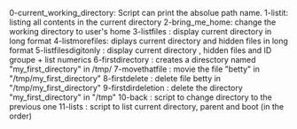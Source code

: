 0-current_working_directory: Script can print the absolue path name.
1-listit: listing all contents in the current directory
2-bring_me_home: change the working directory to user's home
3-listfiles : display current directory in long format
4-listmorefiles: diplays current directory and hidden files in long format
5-listfilesdigitonly : display current directory , hidden files and ID groupe + list numerics
6-firstdirectory : creates a diresctory named "my_first_directory" in /tmp/
7-movethatfile : movie the file "betty" in "/tmp/my_first_directory"
8-firstdelete : delete file betty in "/tmp/my_first_directory"
9-firstdirdeletion : delete the directory "my_first_directory" in "/tmp"
10-back : script to change directory to the previous one
11-lists : script to list current directory, parent and boot (in the order)
